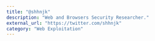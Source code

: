 ```yaml
---
title: "@shhnjk"
description: "Web and Browsers Security Researcher."
external_url: "https://twitter.com/shhnjk"
category: "Web Exploitation"
---
```

